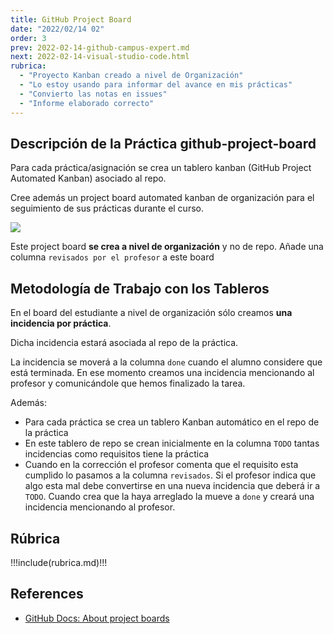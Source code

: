```yaml
---
title: GitHub Project Board
date: "2022/02/14 02"
order: 3
prev: 2022-02-14-github-campus-expert.md
next: 2022-02-14-visual-studio-code.html
rubrica:
  - "Proyecto Kanban creado a nivel de Organización"
  - "Lo estoy usando para informar del avance en mis prácticas"
  - "Convierto las notas en issues"
  - "Informe elaborado correcto"
---
```


## Descripción de la Práctica github-project-board

Para cada práctica/asignación se crea un tablero kanban (GitHub Project Automated Kanban) asociado al repo. 


Cree además un project board automated kanban de organización para el seguimiento de sus prácticas durante el curso.

![](/images/github-project-board-example.png)

Este project board **se crea a nivel de organización** y no de repo.
Añade una columna `revisados por el profesor` a este board


## Metodología de Trabajo con los Tableros

En el board del estudiante  a nivel de organización sólo creamos **una incidencia  por práctica**. 

Dicha incidencia estará asociada al repo de la práctica. 

La incidencia se moverá a la columna `done` cuando el alumno considere que está terminada. 
En ese momento creamos una incidencia mencionando al profesor y comunicándole que hemos finalizado la tarea. 


Además:

* Para cada práctica se crea un tablero Kanban automático en el repo de la práctica
* En este tablero de repo se crean inicialmente en la columna `TODO` tantas incidencias como requisitos tiene la práctica
* Cuando en la corrección el profesor comenta que el requisito  esta cumplido lo pasamos a la columna `revisados`. Si el profesor indica que algo esta mal debe convertirse en una nueva incidencia que deberá ir a `TODO`.  Cuando crea que la haya arreglado la mueve a `done` y creará una incidencia mencionando al profesor. 

## Rúbrica

!!!include(rubrica.md)!!!


## References

* [GitHub Docs: About project boards](https://docs.github.com/en/github/managing-your-work-on-github/about-project-boards)



